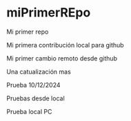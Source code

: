 # miPrimerREpo

Mi primer repo

Mi primera contribución local para github

Mi primer cambio remoto desde github

Una catualización mas

Prueba 10/12/2024


Pruebas desde local

Prueba local PC

